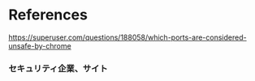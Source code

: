 # References

https://superuser.com/questions/188058/which-ports-are-considered-unsafe-by-chrome


### セキュリティ企業、サイト


